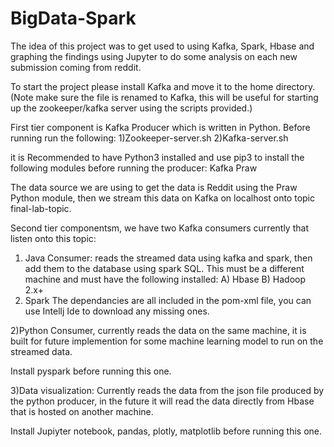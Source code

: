 # BigData-Spark
The idea of this project was to get used to using Kafka, Spark, Hbase and graphing the findings using Jupyter to do some analysis on each new submission coming from reddit.

To start the project please install Kafka and move it to the home directory.
(Note make sure the file is renamed to Kafka, this will be useful for starting up the zookeeper/kafka server using the scripts provided.)

First tier component is Kafka Producer which is written in Python.
Before running run the following:
1)Zookeeper-server.sh
2)Kafka-server.sh

it is Recommended to have Python3 installed and use pip3 to install the following modules before running the producer:
Kafka
Praw

The data source we are using to get the data is Reddit using the Praw Python module, then we stream this data on Kafka on localhost onto topic final-lab-topic.

Second tier componentsm, we have two Kafka consumers currently that listen onto this topic:
1) Java Consumer: reads the streamed data using kafka and spark, then add them to the database using spark SQL.
This must be a different machine and must have the following installed:
A) Hbase
B) Hadoop 2.x+
3) Spark
The dependancies are all included in the pom-xml file, you can use Intellj Ide to download any missing ones.

2)Python Consumer, currently reads the data on the same machine, it is built for future implemention for some machine learning model to run on the streamed data.

Install pyspark before running this one.

3)Data visualization: Currently reads the data from the json file produced by the python producer, in the future it will read the data directly from Hbase that is hosted on another machine.

Install Jupiyter notebook, pandas, plotly, matplotlib before running this one.
